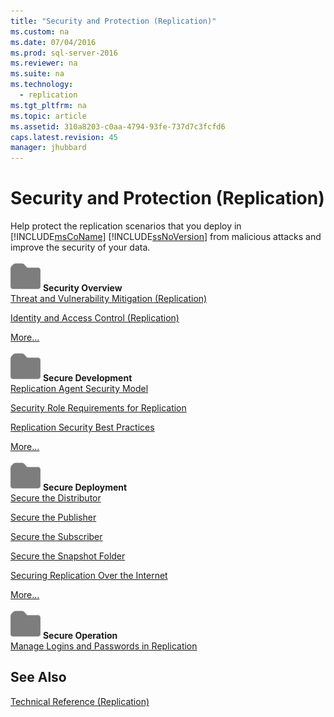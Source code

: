```yaml
---
title: "Security and Protection (Replication)"
ms.custom: na
ms.date: 07/04/2016
ms.prod: sql-server-2016
ms.reviewer: na
ms.suite: na
ms.technology: 
  - replication
ms.tgt_pltfrm: na
ms.topic: article
ms.assetid: 310a8203-c0aa-4794-93fe-737d7c3fcfd6
caps.latest.revision: 45
manager: jhubbard
---
```

# Security and Protection (Replication)
Help protect the replication scenarios that you deploy in [!INCLUDE[msCoName](../../Topics/TopicNameContainA/includes/msCoName_md.md)] [!INCLUDE[ssNoVersion](../../Topics/TopicNameContainA/includes/ssNoVersion_md.md)] from malicious attacks and improve the security of your data.  
  
 ![Small File Folder Icon](../../Topics/TopicNameNotContainA/media/filefolder_small.png "filefolder_small") **Security Overview**  
 [Threat and Vulnerability Mitigation (Replication)](../../Topics/TopicNameNotContainA/Threat-and-Vulnerability-Mitigation--Replication-.md)  
  
 [Identity and Access Control (Replication)](../../Topics/TopicNameNotContainA/Identity-and-Access-Control--Replication-.md)  
  
 [More…](../../Topics/TopicNameNotContainA/Security-Overview--Replication-.md)  
  
 ![Small File Folder Icon](../../Topics/TopicNameNotContainA/media/filefolder_small.png "filefolder_small") **Secure Development**  
 [Replication Agent Security Model](../../Topics/TopicNameNotContainA/Replication-Agent-Security-Model.md)  
  
 [Security Role Requirements for Replication](../../Topics/TopicNameNotContainA/Security-Role-Requirements-for-Replication.md)  
  
 [Replication Security Best Practices](../../Topics/TopicNameNotContainA/Replication-Security-Best-Practices.md)  
  
 [More…](../../Topics/TopicNameNotContainA/Secure-Development--Replication-.md)  
  
 ![Small File Folder Icon](../../Topics/TopicNameNotContainA/media/filefolder_small.png "filefolder_small") **Secure Deployment**  
 [Secure the Distributor](../../Topics/TopicNameNotContainA/Secure-the-Distributor.md)  
  
 [Secure the Publisher](../../Topics/TopicNameNotContainA/Secure-the-Publisher.md)  
  
 [Secure the Subscriber](../../Topics/TopicNameNotContainA/Secure-the-Subscriber.md)  
  
 [Secure the Snapshot Folder](../../Topics/TopicNameNotContainA/Secure-the-Snapshot-Folder.md)  
  
 [Securing Replication Over the Internet](../../Topics/TopicNameNotContainA/Securing-Replication-Over-the-Internet.md)  
  
 [More…](../../Topics/TopicNameNotContainA/Secure-Deployment--Replication-.md)  
  
 ![Small File Folder Icon](../../Topics/TopicNameNotContainA/media/filefolder_small.png "filefolder_small") **Secure Operation**  
 [Manage Logins and Passwords in Replication](../../Topics/TopicNameNotContainA/Manage-Logins-and-Passwords-in-Replication.md)  
  
## See Also  
 [Technical Reference (Replication)](../../Topics/TopicNameNotContainA/Technical-Reference--Replication-.md)